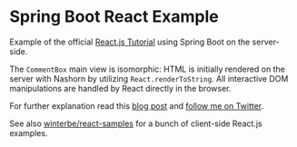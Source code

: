 Spring Boot React Example
============================

Example of the official [React.js Tutorial](http://facebook.github.io/react/docs/tutorial.html) using Spring Boot on the server-side.

The `CommentBox` main view is isomorphic: HTML is initially rendered on the server with Nashorn by utilizing `React.renderToString`. All interactive DOM manipulations are handled by React directly in the browser.

For further explanation read this [blog post](http://winterbe.com/posts/2015/02/16/isomorphic-react-webapps-on-the-jvm/) and [follow me on Twitter](https://twitter.com/winterbe_).

See also [winterbe/react-samples](https://github.com/winterbe/react-samples) for a bunch of client-side React.js examples.
